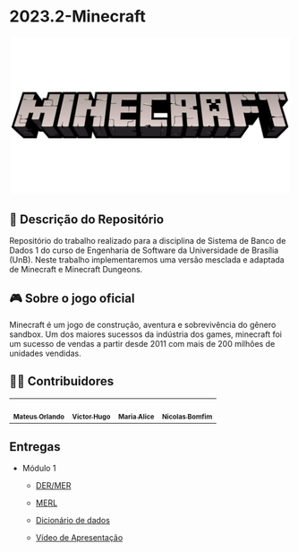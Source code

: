 # 2023.2-Minecraft


<div align="center">
<img src="assets/Minecraft-Logo.png" aly="Minecraft-Logo" style="width: 500px">
</div>

## 📜 Descrição do Repositório
Repositório do trabalho realizado para a disciplina de Sistema de Banco de Dados 1 do curso de Engenharia de Software da Universidade de Brasília (UnB). Neste trabalho implementaremos uma versão mesclada e adaptada de Minecraft e Minecraft Dungeons.

## 🎮 Sobre o jogo oficial
Minecraft é um jogo de construção, aventura e sobrevivência do gênero sandbox. Um dos maiores sucessos da indústria dos games, minecraft foi um sucesso de vendas a partir desde 2011 com mais de 200 milhões de unidades vendidas.

## 👨‍💻 Contribuidores

<table>
  <tr>
    <td align="center"><a href="https://github.com/MateusPy"><img style="border-radius: 50%;" src="https://avatars.githubusercontent.com/u/98001933?s=400&u=960f90db65022ae3b93ddda74dc0b1d451dedac0&v=4" width="100px;" alt=""/><br /><sub><b>Mateus Orlando</b></sub></a><br />
    <td align="center"><a href="https://github.com/ViictorHugoo"><img style="border-radius: 50%;" src="https://avatars.githubusercontent.com/u/99771740?v=4" width="100px;" alt=""/><br /><sub><b>Victor Hugo</b></sub></a><br /><a href="Link git" title="Rocketseat"></a></td>
    <td align="center"><a href="https://github.com/Maliz30"><img style="border-radius: 50%;" src="https://avatars.githubusercontent.com/u/105389239?v=4" width="100px;" alt=""/><br /><sub><b>Maria Alice</b></sub></a><br /><a href="Link git" title="Rocketseat"></a></td>
        <td align="center"><a href="https://github.com/NickGehjk"><img style="border-radius: 50%;" src="https://avatars.githubusercontent.com/u/108106812?v=4" width="100px;" alt=""/><br /><sub><b>Nicolas Bomfim</b></sub></a><br />
  </tr>
</table>

## Entregas
- Módulo 1
    - [DER/MER](https://github.com/SBD1/2023.2-Minecraft/blob/main/docs/DER_MER_Minecraft.md)
    - [MERL](https://github.com/SBD1/2023.2-Minecraft/blob/main/docs/MREL_Minecraft.md)
    - [Dicionário de dados](https://github.com/SBD1/2023.2-Minecraft/blob/main/docs/DD_Minecraft.md)
 
    - [Vídeo de Apresentação](https://unbbr-my.sharepoint.com/:v:/g/personal/211063210_aluno_unb_br/EcaZBWbp2NZDtHvWurY0XcwBQxNc-4CSpMe7uQU_xtHHOA?nav=eyJyZWZlcnJhbEluZm8iOnsicmVmZXJyYWxBcHAiOiJTdHJlYW1XZWJBcHAiLCJyZWZlcnJhbFZpZXciOiJTaGFyZURpYWxvZyIsInJlZmVycmFsQXBwUGxhdGZvcm0iOiJXZWIiLCJyZWZlcnJhbE1vZGUiOiJ2aWV3In19&e=ZMTlSp)
